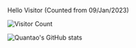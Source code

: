 
Hello Visitor (Counted from 09/Jan/2023)

![Visitor Count](https://profile-counter.glitch.me/quantaosun/count.svg)

![Quantao's GitHub stats](https://github-readme-stats.vercel.app/api?username=quantaosun&theme=dark&show_icons=true)
